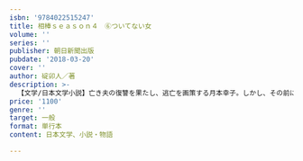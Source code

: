 ```yaml
---
isbn: '9784022515247'
title: 相棒ｓｅａｓｏｎ４　⑥ついてない女
volume: ''
series: ''
publisher: 朝日新聞出版
pubdate: '2018-03-20'
cover: ''
author: 碇卯人／著
description: >-
  【文学/日本文学小説】亡き夫の復讐を果たし、逃亡を画策する月本幸子。しかし、その前に立ちはだかったのは命係の杉下右京だった！　美女に優しく接する亀山薫を横目に、右京は幸子の服装に違和感を覚えはじめ……。右京の厳しい追及が始まる！
price: '1100'
genre: ''
target: 一般
format: 単行本
content: 日本文学、小説・物語

---
```

